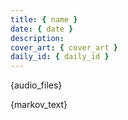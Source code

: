 ```yaml
---
title: { name }
date: { date }
description:
cover_art: { cover_art }
daily_id: { daily_id }
---
```


{audio_files}

{markov_text}
